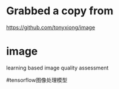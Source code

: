 # Grabbed a copy from
https://github.com/tonyxiong/image

# image
learning based image quality assessment

#tensorflow图像处理模型
